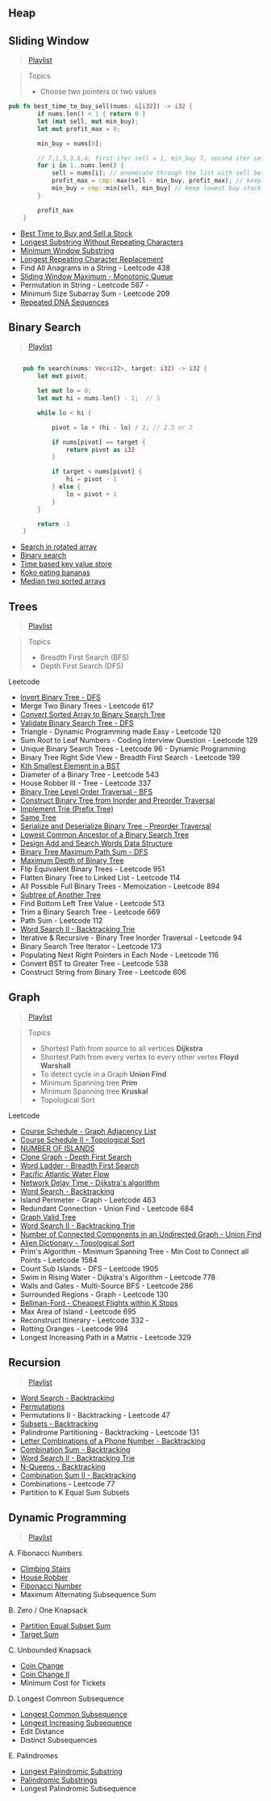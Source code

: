 ## Heap


## Sliding Window
> [Playlist](https://www.youtube.com/watch?v=1pkOgXD63yU&list=PLot-Xpze53leOBgcVsJBEGrHPd_7x_koV)

> Topics
> - Choose two pointers or two values

```rust
pub fn best_time_to_buy_sell(nums: &[i32]) -> i32 {
        if nums.len() < 1 { return 0 }
        let (mut sell, mut min_buy);
        let mut profit_max = 0;

        min_buy = nums[0];

        // 7,1,5,3,6,4, first iter sell = 1, min_buy 7, second iter sell = 5, min_buy 1
        for i in 1..nums.len() {
            sell = nums[i]; // enumerate through the list with sell being current element
            profit_max = cmp::max(sell - min_buy, profit_max); // keep highest
            min_buy = cmp::min(sell, min_buy) // keep lowest buy stock
        }

        profit_max
    }
```

- [Best Time to Buy and Sell a Stock](https://github.com/brpandey/leetcode/blob/master/rust/src/p0121_best_time_to_buy_sell.rs)
- [Longest Substring Without Repeating Characters](https://github.com/brpandey/leetcode/blob/master/rust/src/p0003_longest_substr_no_repeat.rs)
- [Minimum Window Substring](https://github.com/brpandey/leetcode/blob/master/rust/src/p0076_minimum_window_substring.rs)
- [Longest Repeating Character Replacement](https://github.com/brpandey/leetcode/blob/master/rust/src/p0424_longest_repeating_char_replacement.rs)
- Find All Anagrams in a String - Leetcode 438
- [Sliding Window Maximum - Monotonic Queue](https://github.com/brpandey/leetcode/blob/master/rust/src/p0239_sliding_window_maximum.rs)
- Permutation in String - Leetcode 567 -
- Minimum Size Subarray Sum - Leetcode 209
- [Repeated DNA Sequences](https://github.com/brpandey/leetcode/blob/master/rust/src/p0187_repeated_dna_sequence.rs)

## Binary Search
> [Playlist](https://www.youtube.com/playlist?list=PLot-Xpze53leNZQd0iINpD-MAhMOMzWvO)

```rust

    pub fn search(nums: Vec<i32>, target: i32) -> i32 {
        let mut pivot;

        let mut lo = 0;
        let mut hi = nums.len() - 1;  // 5

        while lo < hi {

            pivot = lo + (hi - lo) / 2; // 2.5 or 2

            if nums[pivot] == target {
                return pivot as i32
            }

            if target < nums[pivot] {
                hi = pivot - 1
            } else {
                lo = pivot + 1
            }
        }

        return -1
    }
 ```

- [Search in rotated array](https://github.com/brpandey/leetcode/blob/master/rust/src/p0033_search_in_rotated_sorted_array.rs)
- [Binary search](https://github.com/brpandey/leetcode/blob/master/rust/src/p0704_binary_search.rs)
- [Time based key value store](https://github.com/brpandey/leetcode/blob/master/rust/src/p0981_time_based_key_value_store.rs)
- [Koko eating bananas](https://github.com/brpandey/leetcode/blob/master/rust/src/p0875_koko_eating_bananas.rs)
- [Median two sorted arrays](https://github.com/brpandey/leetcode/blob/master/rust/src/p0004_median_two_sorted_arrays.rs)

## Trees
> [Playlist](https://www.youtube.com/watch?v=OnSn2XEQ4MY&list=PLot-Xpze53ldg4pN6PfzoJY7KsKcxF1jg&index=2&t=0s)

> Topics
> - Breadth First Search (BFS)
> - Depth First Search (DFS)

Leetcode
- [Invert Binary Tree - DFS](https://github.com/brpandey/leetcode/blob/master/rust/src/p0226_invert_binary_tree.rs)
- Merge Two Binary Trees - Leetcode 617
- [Convert Sorted Array to Binary Search Tree](https://github.com/brpandey/leetcode/blob/master/rust/src/p0108_convert_sorted_array_to_bst.rs)
- [Validate Binary Search Tree - DFS](https://github.com/brpandey/leetcode/blob/master/rust/src/p0098_validate_binary_search_tree.rs)
- Triangle - Dynamic Programming made Easy - Leetcode 120
- Sum Root to Leaf Numbers - Coding Interview Question - Leetcode 129
- Unique Binary Search Trees - Leetcode 96 - Dynamic Programming
- Binary Tree Right Side View - Breadth First Search - Leetcode 199
- [Kth Smallest Element in a BST](https://github.com/brpandey/leetcode/blob/master/rust/src/p0230_kth_smallest_element_in_bst.rs)
- Diameter of a Binary Tree - Leetcode 543
- House Robber III - Tree - Leetcode 337
- [Binary Tree Level Order Traversal - BFS](https://github.com/brpandey/leetcode/blob/master/rust/src/p0102_binary_tree_level_order_traversal.rs)
- [Construct Binary Tree from Inorder and Preorder Traversal](https://github.com/brpandey/leetcode/blob/master/rust/src/p0105_construct_binary_tree_from_preorder_and_inorder_traversal.rs)
- [Implement Trie (Prefix Tree)](https://github.com/brpandey/leetcode/blob/master/rust/src/p0208_implement_trie.rs)
- [Same Tree](https://github.com/brpandey/leetcode/blob/master/rust/src/p0100_same_tree.rs)
- [Serialize and Deserialize Binary Tree - Preorder Traversal](https://github.com/brpandey/leetcode/blob/master/rust/src/p0297_serialize_and_deserialize_binary_tree.rs)
- [Lowest Common Ancestor of a Binary Search Tree](https://github.com/brpandey/leetcode/blob/master/rust/src/p0235_lowest_common_ancestor_of_a_binary_tree.rs)
- [Design Add and Search Words Data Structure](https://github.com/brpandey/leetcode/blob/master/rust/src/p0211_add_and_search_word.rs)
- [Binary Tree Maximum Path Sum - DFS](https://github.com/brpandey/leetcode/blob/master/rust/src/p0124_binary_tree_max_path_sum.rs)
- [Maximum Depth of Binary Tree](https://github.com/brpandey/leetcode/blob/master/rust/src/p0104_maximum_depth_of_binary_tree.rs)
- Flip Equivalent Binary Trees - Leetcode 951
- Flatten Binary Tree to Linked List - Leetcode 114 
- All Possible Full Binary Trees - Memoization - Leetcode 894
- [Subtree of Another Tree](https://github.com/brpandey/leetcode/blob/master/rust/src/p0572_subtree_of_another_tree.rs)
- Find Bottom Left Tree Value - Leetcode 513
- Trim a Binary Search Tree - Leetcode 669
- Path Sum - Leetcode 112
- [Word Search II - Backtracking Trie](https://github.com/brpandey/leetcode/blob/master/rust/src/p0212_word_search_ii.rs)
- Iterative & Recursive - Binary Tree Inorder Traversal - Leetcode 94
- Binary Search Tree Iterator - Leetcode 173
- Populating Next Right Pointers in Each Node - Leetcode 116
- Convert BST to Greater Tree - Leetcode 538
- Construct String from Binary Tree - Leetcode 606

## Graph
> [Playlist](https://www.youtube.com/watch?v=EgI5nU9etnU&list=PLot-Xpze53ldBT_7QA8NVot219jFNr_GI&index=1&t=0s)

> Topics
> - Shortest Path from source to all vertices **Dijkstra**
> - Shortest Path from every vertex to every other vertex **Floyd Warshall**
> - To detect cycle in a Graph **Union Find**
> - Minimum Spanning tree **Prim**
> - Minimum Spanning tree **Kruskal**
> - Topological Sort

Leetcode
- [Course Schedule - Graph Adjacency List](https://github.com/brpandey/leetcode/blob/master/rust/src/p0207_course_schedule.rs)
- [Course Schedule II - Topological Sort](https://github.com/brpandey/leetcode/blob/master/rust/src/p0210_course_schedule_ii.rs)
- [NUMBER OF ISLANDS](https://github.com/brpandey/leetcode/blob/master/rust/src/p0200_number_of_islands.rs)
- [Clone Graph - Depth First Search](https://github.com/brpandey/leetcode/blob/master/rust/src/p0133_clone_graph.rs)
- [Word Ladder - Breadth First Search](https://github.com/brpandey/leetcode/blob/master/rust/src/p0127_word_ladder.rs)
- [Pacific Atlantic Water Flow](https://github.com/brpandey/leetcode/blob/master/rust/src/p0417_pacific_atlantic_water_flow.rs)
- [Network Delay Time - Dijkstra's algorithm](https://github.com/brpandey/leetcode/blob/master/rust/src/p0743_network_delay_time.rs)
- [Word Search - Backtracking](https://github.com/brpandey/leetcode/blob/master/rust/src/p0079_word_search.rs)
- Island Perimeter - Graph - Leetcode 463 
- Redundant Connection - Union Find - Leetcode 684
- [Graph Valid Tree](https://github.com/brpandey/leetcode/blob/master/rust/src/p0261_graph_valid_tree.rs)
- [Word Search II - Backtracking Trie](https://github.com/brpandey/leetcode/blob/master/rust/src/p0212_word_search_ii.rs)
- [Number of Connected Components in an Undirected Graph - Union Find](https://github.com/brpandey/leetcode/blob/master/rust/src/p0323_number_of_connected_components_in_undirected_graph.rs)
- [Alien Dictionary - Topological Sort](https://github.com/brpandey/leetcode/blob/master/rust/src/p0269_alien_dictionary.rs)
- Prim's Algorithm - Minimum Spanning Tree - Min Cost to Connect all Points - Leetcode 1584
- Count Sub Islands - DFS - Leetcode 1905
- Swim in Rising Water - Dijkstra's Algorithm - Leetcode 778
- Walls and Gates - Multi-Source BFS - Leetcode 286 
- Surrounded Regions - Graph - Leetcode 130
- [Bellman-Ford - Cheapest Flights within K Stops](https://github.com/brpandey/leetcode/blob/master/rust/src/p0787_cheapest_flights_within_k_stops.rs)
- Max Area of Island - Leetcode 695 
- Reconstruct Itinerary - Leetcode 332 - 
- Rotting Oranges - Leetcode 994
- Longest Increasing Path in a Matrix - Leetcode 329

## Recursion
> [Playlist](https://www.youtube.com/watch?v=pfiQ_PS1g8E&list=PLot-Xpze53lf5C3HSjCnyFghlW0G1HHXo)

- [Word Search - Backtracking](https://github.com/brpandey/leetcode/blob/master/rust/src/p0079_word_search.rs)
- [Permutations](https://github.com/brpandey/leetcode/blob/master/rust/src/p0046_permutations.rs)
- Permutations II - Backtracking - Leetcode 47
- [Subsets - Backtracking](https://github.com/brpandey/leetcode/blob/master/rust/src/p0078_subsets.rs)
- Palindrome Partitioning - Backtracking - Leetcode 131 
- [Letter Combinations of a Phone Number - Backtracking](https://github.com/brpandey/leetcode/blob/master/rust/src/p0017_letter_comb_phone.rs)
- [Combination Sum - Backtracking](https://github.com/brpandey/leetcode/blob/master/rust/src/p0039_comb_sum_i.rs)
- [Word Search II - Backtracking Trie](https://github.com/brpandey/leetcode/blob/master/rust/src/p0212_word_search_ii.rs)
- [N-Queens - Backtracking](https://github.com/brpandey/leetcode/blob/master/rust/src/p0051_n_queens.rs)
- [Combination Sum II - Backtracking](https://github.com/brpandey/leetcode/blob/master/rust/src/p0040_combination_sum_ii.rs)
- Combinations - Leetcode 77
- Partition to K Equal Sum Subsets


## Dynamic Programming
> [Playlist](https://www.youtube.com/watch?v=g0npyaQtAQM&list=PLot-Xpze53lcvx_tjrr_m2lgD2NsRHlNO)

A. Fibonacci Numbers
- [Climbing Stairs](https://github.com/brpandey/leetcode/blob/master/rust/src/p0070_climbing_stairs.rs)
- [House Robber](https://github.com/brpandey/leetcode/blob/master/rust/src/p0198_house_robber.rs)
- [Fibonacci Number](https://github.com/brpandey/leetcode/blob/master/rust/src/p0509_fibonacci_number.rs)
- Maximum Alternating Subsequence Sum
		
B. Zero / One Knapsack		
- [Partition Equal Subset Sum](https://github.com/brpandey/leetcode/blob/master/rust/src/p0416_partition_equal_subset_sum.rs)
- [Target Sum](https://github.com/brpandey/leetcode/blob/master/rust/src/p0494_target_sum.rs)
		
C. Unbounded Knapsack		
- [Coin Change](https://github.com/brpandey/leetcode/blob/master/rust/src/p0322_coin_change.rs)
- [Coin Change II](https://github.com/brpandey/leetcode/blob/master/rust/src/p0518_coin_change_ii.rs)
- Minimum Cost for Tickets
		
D. Longest Common Subsequence		
- [Longest Common Subsequence](https://github.com/brpandey/leetcode/blob/master/rust/src/p1143_longest_common_subsequence.rs)
- [Longest Increasing Subsequence](https://github.com/brpandey/leetcode/blob/master/rust/src/p0300_longest_increasing_subsequence.rs)
- Edit Distance	
- Distinct Subsequences	

E. Palindromes		
- [Longest Palindromic Substring](https://github.com/brpandey/leetcode/blob/master/rust/src/p0005_longest_palindrome_substring.rs)
- [Palindromic Substrings](https://github.com/brpandey/leetcode/blob/master/rust/src/p0647_palindromic_substrings.rs)
- Longest Palindromic Subsequence		
